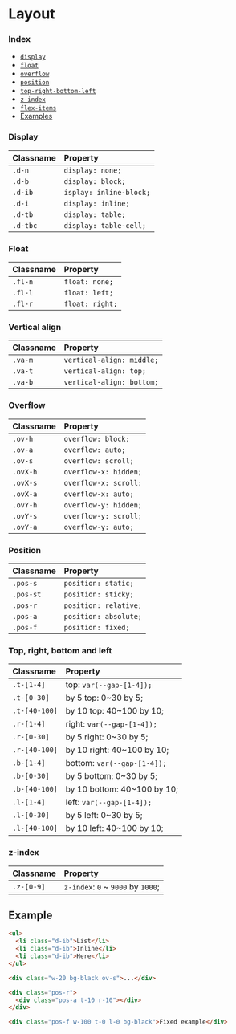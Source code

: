 # Layout

### Index
- [`display`](#display)
- [`float`](#float)
- [`overflow`](#overflow)
- [`position`](#position)
- [`top-right-bottom-left`](#top-right-bottom-left)
- [`z-index`](#z-index)
- [`flex-items`](#flex-items)
- [Examples](#examples)

### Display
| Classname    | Property   |
|:-------------|:-----------|
| `.d-n` | `display: none;` |
| `.d-b` | `display: block;` |
| `.d-ib` | `isplay: inline-block;` |
| `.d-i` | `display: inline;` |
| `.d-tb` | `display: table;` |
| `.d-tbc` | `display: table-cell;` |

### Float
| Classname    | Property   |
|:-------------|:-----------|
|`.fl-n` | `float: none;` |
|`.fl-l` | `float: left;` |
|`.fl-r` | `float: right;` |

### Vertical align
| Classname    | Property   |
|:-------------|:-----------|
|`.va-m` | `vertical-align: middle;` |
|`.va-t` | `vertical-align: top;` |
|`.va-b` | `vertical-align: bottom;` |

### Overflow
| Classname    | Property   |
|:-------------|:-----------|
| `.ov-h` | `overflow: block;` |
| `.ov-a` | `overflow: auto;` |
| `.ov-s` | `overflow: scroll;` |
| `.ovX-h` | `overflow-x: hidden;` |
| `.ovX-s` | `overflow-x: scroll;` |
| `.ovX-a` | `overflow-x: auto;` |
| `.ovY-h` | `overflow-y: hidden;` |
| `.ovY-s` | `overflow-y: scroll;` |
| `.ovY-a` | `overflow-y: auto;` |

### Position
| Classname    | Property   |
|:-------------|:-----------|
| `.pos-s` | `position: static;` |
| `.pos-st` | `position: sticky;` |
| `.pos-r` | `position: relative;` |
| `.pos-a` | `position: absolute;` |
| `.pos-f` | `position: fixed;` |

### Top, right, bottom and left
| Classname    | Property   |
|:-------------|:-----------|
| `.t-[1-4]` |  top: `var(--gap-[1-4]);` |
| `.t-[0-30]` | by 5  top: 0~30 by 5; |
| `.t-[40-100]` | by 10 top: 40~100 by 10; |
| `.r-[1-4]` |  right: `var(--gap-[1-4]);` |
| `.r-[0-30]` | by 5  right: 0~30 by 5; |
| `.r-[40-100]` | by 10 right: 40~100 by 10; |
| `.b-[1-4]` |  bottom: `var(--gap-[1-4]);` |
| `.b-[0-30]` | by 5  bottom: 0~30 by 5; |
| `.b-[40-100]` | by 10 bottom: 40~100 by 10; |
| `.l-[1-4]` |  left: `var(--gap-[1-4]);` |
| `.l-[0-30]` | by 5  left: 0~30 by 5; |
| `.l-[40-100]` | by 10 left: 40~100 by 10; |

### z-index
| Classname    | Property   |
|:-------------|:-----------|
| `.z-[0-9]` | `z-index`: `0` ~ `9000` by `1000`; |

## Example
```html
<ul>
  <li class="d-ib">List</li>
  <li class="d-ib">Inline</li>
  <li class="d-ib">Here</li>
</ul>
```

```html
<div class="w-20 bg-black ov-s">...</div>
```

```html
<div class="pos-r">
  <div class="pos-a t-10 r-10"></div>
</div>
```

```html
<div class="pos-f w-100 t-0 l-0 bg-black">Fixed example</div>
```
